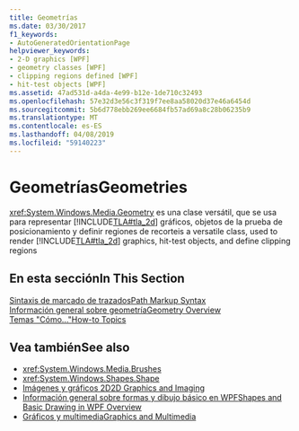 ```yaml
---
title: Geometrías
ms.date: 03/30/2017
f1_keywords:
- AutoGeneratedOrientationPage
helpviewer_keywords:
- 2-D graphics [WPF]
- geometry classes [WPF]
- clipping regions defined [WPF]
- hit-test objects [WPF]
ms.assetid: 47ad531d-a4da-4e99-b12e-1de710c32493
ms.openlocfilehash: 57e32d3e56c3f319f7ee8aa58020d37e46a6454d
ms.sourcegitcommit: 5b6d778ebb269ee6684fb57ad69a8c28b06235b9
ms.translationtype: MT
ms.contentlocale: es-ES
ms.lasthandoff: 04/08/2019
ms.locfileid: "59140223"
---
```

# <a name="geometries"></a><span data-ttu-id="e1c69-102">Geometrías</span><span class="sxs-lookup"><span data-stu-id="e1c69-102">Geometries</span></span>
<xref:System.Windows.Media.Geometry> <span data-ttu-id="e1c69-103">es una clase versátil, que se usa para representar [!INCLUDE[TLA#tla_2d](../../../../includes/tlasharptla-2d-md.md)] gráficos, objetos de la prueba de posicionamiento y definir regiones de recorte</span><span class="sxs-lookup"><span data-stu-id="e1c69-103">is a versatile class, used to render [!INCLUDE[TLA#tla_2d](../../../../includes/tlasharptla-2d-md.md)] graphics, hit-test objects, and define clipping regions</span></span>  
  
## <a name="in-this-section"></a><span data-ttu-id="e1c69-104">En esta sección</span><span class="sxs-lookup"><span data-stu-id="e1c69-104">In This Section</span></span>  
 [<span data-ttu-id="e1c69-105">Sintaxis de marcado de trazados</span><span class="sxs-lookup"><span data-stu-id="e1c69-105">Path Markup Syntax</span></span>](path-markup-syntax.md)  
 [<span data-ttu-id="e1c69-106">Información general sobre geometría</span><span class="sxs-lookup"><span data-stu-id="e1c69-106">Geometry Overview</span></span>](geometry-overview.md)  
 [<span data-ttu-id="e1c69-107">Temas "Cómo..."</span><span class="sxs-lookup"><span data-stu-id="e1c69-107">How-to Topics</span></span>](geometries-how-to-topics.md)  
  
## <a name="see-also"></a><span data-ttu-id="e1c69-108">Vea también</span><span class="sxs-lookup"><span data-stu-id="e1c69-108">See also</span></span>

- <xref:System.Windows.Media.Brushes>
- <xref:System.Windows.Shapes.Shape>
- [<span data-ttu-id="e1c69-109">Imágenes y gráficos 2D</span><span class="sxs-lookup"><span data-stu-id="e1c69-109">2D Graphics and Imaging</span></span>](../advanced/optimizing-performance-2d-graphics-and-imaging.md)
- [<span data-ttu-id="e1c69-110">Información general sobre formas y dibujo básico en WPF</span><span class="sxs-lookup"><span data-stu-id="e1c69-110">Shapes and Basic Drawing in WPF Overview</span></span>](shapes-and-basic-drawing-in-wpf-overview.md)
- [<span data-ttu-id="e1c69-111">Gráficos y multimedia</span><span class="sxs-lookup"><span data-stu-id="e1c69-111">Graphics and Multimedia</span></span>](index.md)
